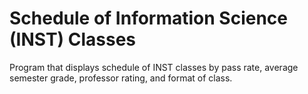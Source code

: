 # Schedule of Information Science (INST) Classes
Program that displays schedule of INST classes by pass rate, average semester grade, professor rating, and format of class.
